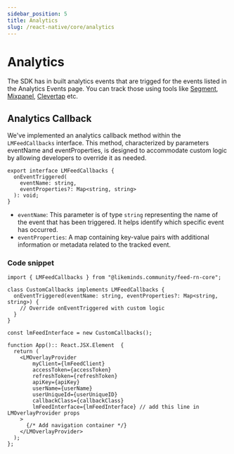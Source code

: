 ```yaml
---
sidebar_position: 5
title: Analytics
slug: /react-native/core/analytics
---
```


# Analytics

The SDK has in built analytics events that are trigged for the events listed in the Analytics Events page. You can track those using tools like [Segment](https://segment.com/), [Mixpanel](https://mixpanel.com/), [Clevertap](https://clevertap.com/) etc.

## Analytics Callback

We've implemented an analytics callback method within the `LMFeedCallbacks` interface. This method, characterized by parameters eventName and eventProperties, is designed to accommodate custom logic by allowing developers to override it as needed.

```tsx
export interface LMFeedCallbacks {
  onEventTriggered(
    eventName: string,
    eventProperties?: Map<string, string>
  ): void;
}
```
- `eventName`: This parameter is of type `string` representing the name of the event that has been triggered. It helps identify which specific event has occurred.
- `eventProperties`: A map containing key-value pairs with additional information or metadata related to the tracked event.

### Code snippet

```tsx
import { LMFeedCallbacks } from "@likeminds.community/feed-rn-core";

class CustomCallbacks implements LMFeedCallbacks {
  onEventTriggered(eventName: string, eventProperties?: Map<string, string>) {
    // Override onEventTriggered with custom logic
  }
}

const lmFeedInterface = new CustomCallbacks();

function App():: React.JSX.Element  {
  return (
    <LMOverlayProvider
        myClient={lmFeedClient}
        accessToken={accessToken}
        refreshToken={refreshToken}
        apiKey={apiKey}
        userName={userName}
        userUniqueId={userUniqueID}
        callbackClass={callbackClass}
        lmFeedInterface={lmFeedInterface} // add this line in LMOverlayProvider props
    >
      {/* Add navigation container */}
    </LMOverlayProvider>
  );
};
```
